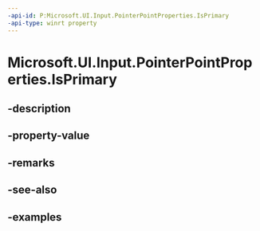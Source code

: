 ```yaml
---
-api-id: P:Microsoft.UI.Input.PointerPointProperties.IsPrimary
-api-type: winrt property
---
```


# Microsoft.UI.Input.PointerPointProperties.IsPrimary

<!--
public bool IsPrimary { get; }
-->

## -description

## -property-value

## -remarks

## -see-also

## -examples
